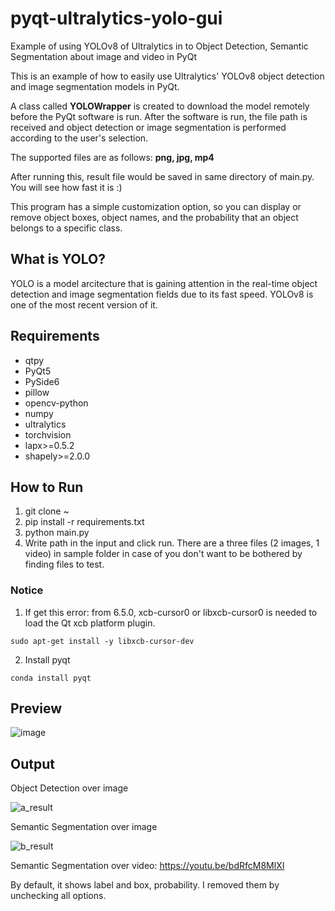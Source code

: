 # pyqt-ultralytics-yolo-gui
Example of using YOLOv8 of Ultralytics in to Object Detection, Semantic Segmentation about image and video in PyQt

This is an example of how to easily use Ultralytics' YOLOv8 object detection and image segmentation models in PyQt.

A class called **YOLOWrapper** is created to download the model remotely before the PyQt software is run. After the software is run, the file path is received and object detection or image segmentation is performed according to the user's selection.

The supported files are as follows: **png, jpg, mp4**

After running this, result file would be saved in same directory of main.py. You will see how fast it is :)

This program has a simple customization option, so you can display or remove object boxes, object names, and the probability that an object belongs to a specific class.

## What is YOLO?
YOLO is a model arcitecture that is gaining attention in the real-time object detection and image segmentation fields due to its fast speed. YOLOv8 is one of the most recent version of it.

## Requirements
* qtpy
* PyQt5
* PySide6
* pillow
* opencv-python
* numpy
* ultralytics
* torchvision
* lapx>=0.5.2
* shapely>=2.0.0

## How to Run
1. git clone ~
2. pip install -r requirements.txt
3. python main.py
4. Write path in the input and click run. There are a three files (2 images, 1 video) in sample folder in case of you don't want to be bothered by finding files to test.

### Notice

1. If get this error: from 6.5.0, xcb-cursor0 or libxcb-cursor0 is needed to load the Qt xcb platform plugin. 

```
sudo apt-get install -y libxcb-cursor-dev
```

2. Install pyqt

```
conda install pyqt
```

## Preview
![image](https://github.com/yjg30737/pyqt-ultralytics-yolo-gui/assets/55078043/49d2efd2-081d-4f4e-a37b-0550afe69071)


## Output

Object Detection over image

![a_result](https://github.com/yjg30737/pyqt-ultralytics-yolo-gui/assets/55078043/4f475039-ed19-42bd-b7f5-3694c3d77fca)

Semantic Segmentation over image

![b_result](https://github.com/yjg30737/pyqt-ultralytics-yolo-gui/assets/55078043/035b2fae-e04c-497b-a8cb-f94cee0d4c4b)

Semantic Segmentation over video: https://youtu.be/bdRfcM8MlXI

By default, it shows label and box, probability. I removed them by unchecking all options.
